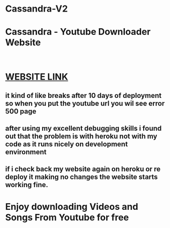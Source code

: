# Cassandra-V2
# Cassandra - Youtube Downloader Website

<br />

# [WEBSITE LINK](https://rj-cassandra-v2.herokuapp.com/)

## it kind of like breaks after 10 days of deployment so when you put the youtube url you wil see error 500 page
## after using my excellent debugging skills i found out that the problem is with heroku not with my code as it runs nicely on development environment

## if i check back my website again on heroku or re deploy it making no changes the website starts working fine. 

# Enjoy downloading Videos and Songs From Youtube for free
